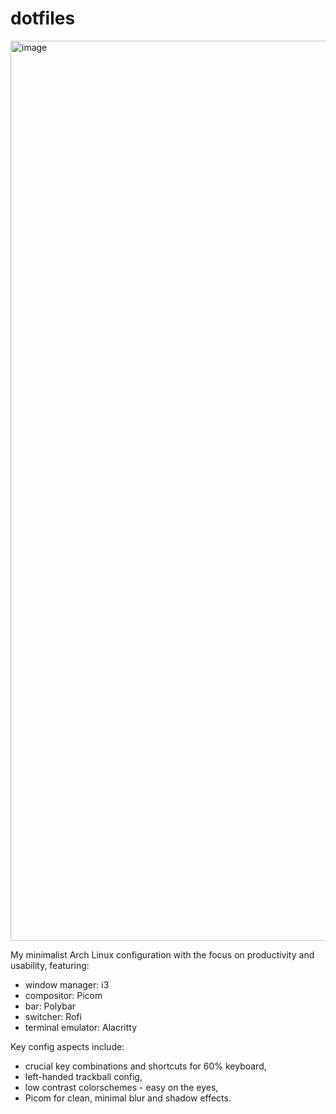 # dotfiles

<img width="3440" height="1440" alt="image" src="https://github.com/user-attachments/assets/78e57b79-9849-418d-8332-4e17682c207d" />

My minimalist Arch Linux configuration with the focus on productivity and usability, featuring:
- window manager: i3
- compositor: Picom
- bar: Polybar
- switcher: Rofi
- terminal emulator: Alacritty

Key config aspects include:
- crucial key combinations and shortcuts for 60% keyboard,
- left-handed trackball config,
- low contrast colorschemes - easy on the eyes,
- Picom for clean, minimal blur and shadow effects.
